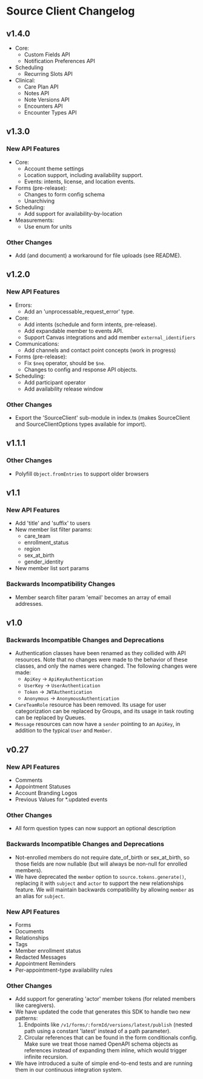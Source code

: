 # Source Client Changelog

## v1.4.0

- Core:
  - Custom Fields API
  - Notification Preferences API
- Scheduling
  - Recurring Slots API
- Clinical:
  - Care Plan API
  - Notes API
  - Note Versions API
  - Encounters API
  - Encounter Types API


## v1.3.0

### New API Features

- Core:
  - Account theme settings
  - Location support, including availability support.
  - Events: intents, license, and location events.
- Forms (pre-release):
  - Changes to form config schema
  - Unarchiving
- Scheduling:
  - Add support for availability-by-location
- Measurements:
  - Use enum for units

### Other Changes

- Add (and document) a workaround for file uploads (see README).

## v1.2.0

### New API Features

- Errors:
  - Add an 'unprocessable_request_error' type.
- Core:
  - Add intents (schedule and form intents, pre-release).
  - Add expandable member to events API.
  - Support Canvas integrations and add member `external_identifiers`
- Communications:
  - Add channels and contact point concepts (work in progress)
- Forms (pre-release):
  - Fix `$neq` operator, should be `$ne`.
  - Changes to config and response API objects.
- Scheduling:
  - Add participant operator
  - Add availability release window

### Other Changes

- Export the 'SourceClient' sub-module in index.ts (makes SourceClient and
  SourceClientOptions types available for import).

## v1.1.1

### Other Changes

- Polyfill `Object.fromEntries` to support older browsers

## v1.1

### New API Features

- Add 'title' and 'suffix' to users
- New member list filter params:
  - care_team
  - enrollment_status
  - region
  - sex_at_birth
  - gender_identity
- New member list sort params

### Backwards Incompatibility Changes

- Member search filter param 'email' becomes an array of email addresses.

## v1.0

### Backwards Incompatible Changes and Deprecations

- Authentication classes have been renamed as they collided with API resources. Note that no changes were made to the behavior of these classes, and only the names were changed. The following changes were made:
  - `ApiKey` -> `ApiKeyAuthentication`
  - `UserKey` -> `UserAuthentication`
  - `Token` -> `JWTAuthentication`
  - `Anonymous` -> `AnonymousAuthentication`
- `CareTeamRole` resource has been removed. Its usage for user categorization can be replaced by Groups, and its usage in task routing can be replaced by Queues.
- `Message` resources can now have a `sender` pointing to an `ApiKey`, in addition to the typical `User` and `Member`.

## v0.27

### New API Features

- Comments
- Appointment Statuses
- Account Branding Logos
- Previous Values for \*.updated events

### Other Changes

- All form question types can now support an optional description

### Backwards Incompatible Changes and Deprecations

- Not-enrolled members do not require date_of_birth or sex_at_birth, so those fields are now nullable (but will always
  be non-null for enrolled members).
- We have deprecated the `member` option to `source.tokens.generate()`, replacing it with `subject` and `actor` to
  support the new relationships feature. We will maintain backwards compatibility by allowing `member` as an alias
  for `subject`.

### New API Features

- Forms
- Documents
- Relationships
- Tags
- Member enrollment status
- Redacted Messages
- Appointment Reminders
- Per-appointment-type availability rules

### Other Changes

- Add support for generating 'actor' member tokens (for related members like caregivers).
- We have updated the code that generates this SDK to handle two new patterns:
  1.  Endpoints like `/v1/forms/:formId/versions/latest/publish` (nested path using a constant 'latest' instead of a path
      parameter).
  2.  Circular references that can be found in the form conditionals config. Make sure we treat those named OpenAPI schema
      objects as references instead of expanding them inline, which would trigger infinite recursion.
- We have introduced a suite of simple end-to-end tests and are running them in our continuous integration system.
